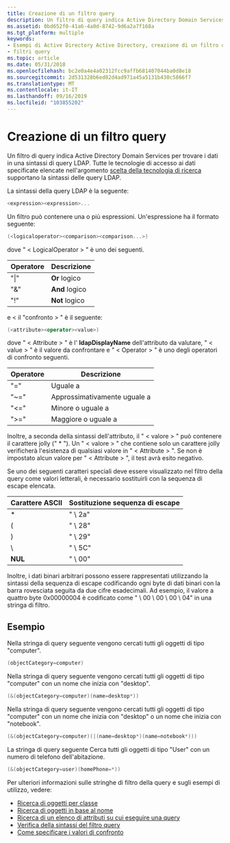 ```yaml
---
title: Creazione di un filtro query
description: Un filtro di query indica Active Directory Domain Services per trovare i dati in una sintassi di query LDAP. Tutte le tecnologie di accesso ai dati specificate elencate nell'argomento scelta della tecnologia di ricerca supportano la sintassi delle query LDAP.
ms.assetid: 0bd652f0-41a6-4a0d-8742-9d6a2a7f168a
ms.tgt_platform: multiple
keywords:
- Esempi di Active Directory Active Directory, creazione di un filtro di query
- filtri query
ms.topic: article
ms.date: 05/31/2018
ms.openlocfilehash: bc2e0a4e4a02312fcc9affb681407044ba0d8e18
ms.sourcegitcommit: 2d531328b6ed82d4ad971a45a5131b430c5866f7
ms.translationtype: MT
ms.contentlocale: it-IT
ms.lasthandoff: 09/16/2019
ms.locfileid: "103855202"
---
```

# <a name="creating-a-query-filter"></a>Creazione di un filtro query

Un filtro di query indica Active Directory Domain Services per trovare i dati in una sintassi di query LDAP. Tutte le tecnologie di accesso ai dati specificate elencate nell'argomento [scelta della tecnologia di ricerca](choosing-the-search-technology.md) supportano la sintassi delle query LDAP.

La sintassi della query LDAP è la seguente:


```C++
<expression><expression>...
```



Un filtro può contenere una o più espressioni. Un'espressione ha il formato seguente:


```C++
(<logicaloperator><comparison><comparison...>)
```



dove " &lt; LogicalOperator &gt; " è uno dei seguenti.



| Operatore        | Descrizione                |
|-----------------|----------------------------|
| "\|"<br/> | **Or** logico<br/>  |
| "&"<br/>  | **And** logico<br/> |
| "!"<br/>  | **Not** logico<br/> |



 

e &lt; il "confronto &gt; " è il seguente:


```C++
(<attribute><operator><value>)
```



dove " &lt; Attribute &gt; " è l' **ldapDisplayName** dell'attributo da valutare, " &lt; value &gt; " è il valore da confrontare e " &lt; Operator &gt; " è uno degli operatori di confronto seguenti.



| Operatore           | Descrizione                         |
|--------------------|-------------------------------------|
| "="<br/>     | Uguale a<br/>                   |
| "~="<br/>    | Approssimativamente uguale a<br/>     |
| "<="<br/> | Minore o uguale a<br/>    |
| ">="<br/> | Maggiore o uguale a<br/> |



 

Inoltre, a seconda della sintassi dell'attributo, il " &lt; valore &gt; " può contenere il carattere jolly (" \* "). Un " &lt; valore &gt; " che contiene solo un carattere jolly verificherà l'esistenza di qualsiasi valore in " &lt; Attribute &gt; ". Se non è impostato alcun valore per " &lt; Attribute &gt; ", il test avrà esito negativo.

Se uno dei seguenti caratteri speciali deve essere visualizzato nel filtro della query come valori letterali, è necessario sostituirli con la sequenza di escape elencata.



| Carattere ASCII    | Sostituzione sequenza di escape |
|--------------------|----------------------------|
| \*<br/>      | " \\ 2a"<br/>          |
| (<br/>       | " \\ 28"<br/>          |
| )<br/>       | " \\ 29"<br/>          |
| \\<br/>      | " \\ 5C"<br/>          |
| **NUL**<br/> | " \\ 00"<br/>          |



 

Inoltre, i dati binari arbitrari possono essere rappresentati utilizzando la sintassi della sequenza di escape codificando ogni byte di dati binari con la barra rovesciata seguita da due cifre esadecimali. Ad esempio, il valore a quattro byte 0x00000004 è codificato come " \\ 00 \\ 00 \\ 00 \\ 04" in una stringa di filtro.

## <a name="examples"></a>Esempio

Nella stringa di query seguente vengono cercati tutti gli oggetti di tipo "computer".


```C++
(objectCategory=computer)
```



Nella stringa di query seguente vengono cercati tutti gli oggetti di tipo "computer" con un nome che inizia con "desktop".


```C++
(&(objectCategory=computer)(name=desktop*))
```



Nella stringa di query seguente vengono cercati tutti gli oggetti di tipo "computer" con un nome che inizia con "desktop" o un nome che inizia con "notebook".


```C++
(&(objectCategory=computer)(|(name=desktop*)(name=notebook*)))
```



La stringa di query seguente Cerca tutti gli oggetti di tipo "User" con un numero di telefono dell'abitazione.


```C++
(&(objectCategory=user)(homePhone=*))
```



Per ulteriori informazioni sulle stringhe di filtro della query e sugli esempi di utilizzo, vedere:

-   [Ricerca di oggetti per classe](finding-objects-by-class.md)
-   [Ricerca di oggetti in base al nome](finding-objects-by-name.md)
-   [Ricerca di un elenco di attributi su cui eseguire una query](finding-a-list-of-attributes-to-query.md)
-   [Verifica della sintassi del filtro query](checking-the-query-filter-syntax.md)
-   [Come specificare i valori di confronto](how-to-specify-comparison-values.md)

 

 





